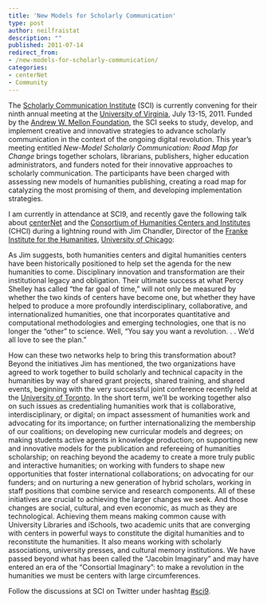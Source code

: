 ```yaml
---
title: 'New Models for Scholarly Communication'
type: post
author: neilfraistat
description: ""
published: 2011-07-14
redirect_from: 
- /new-models-for-scholarly-communication/
categories:
- centerNet
- Community
---
```

The [Scholarly Communication Institute](http://uvasci.org/about-sci/) (SCI) is currently convening for their ninth annual meeting at the [University of Virginia](http://www.virginia.edu/), July 13-15, 2011. Funded by the [Andrew W. Mellon Foundation](http://www.mellon.org/), the SCI seeks to study, develop, and implement creative and innovative strategies to advance scholarly communication in the context of the ongoing digital revolution. This year’s meeting entitled _New-Model Scholarly Communication: Road Map for Change_ brings together scholars, librarians, publishers, higher education administrators, and funders noted for their innovative approaches to scholarly communication. The participants have been charged with assessing new models of humanities publishing, creating a road map for catalyzing the most promising of them, and developing implementation strategies.

I am currently in attendance at SCI9, and recently gave the following talk about [centerNet](http://digitalhumanities.org/centernet/) and the [Consortium of Humanities Centers and Institutes](http://chcinetwork.org/) (CHCI) during a lightning round with Jim Chandler, Director of the [Franke Institute for the Humanities](http://franke.uchicago.edu/), [University of Chicago](http://www.uchicago.edu):

As Jim suggests, both humanities centers and digital humanities centers have been historically positioned to help set the agenda for the new humanities to come. Disciplinary innovation and transformation are their institutional legacy and obligation. Their ultimate success at what Percy Shelley has called “the far goal of time,” will not only be measured by whether the two kinds of centers have become one, but whether they have helped to produce a more profoundly interdisciplinary, collaborative, and internationalized humanities, one that incorporates quantitative and computational methodologies and emerging technologies, one that is no longer the “other” to science. Well, “You say you want a revolution. . . We’d all love to see the plan.”

How can these two networks help to bring this transformation about? Beyond the initiatives Jim has mentioned, the two organizations have agreed to work together to build scholarly and technical capacity in the humanities by way of shared grant projects, shared training, and shared events, beginning with the very successful joint conference recently held at the [University of Toronto](http://www.utoronto.ca). In the short term, we’ll be working together also on such issues as credentialing humanities work that is collaborative, interdisciplinary, or digital; on impact assessment of humanities work and advocating for its importance; on further internationalizing the membership of our coalitions; on developing new curricular models and degrees; on making students active agents in knowledge production; on supporting new and innovative models for the publication and refereeing of humanities scholarship; on reaching beyond the academy to create a more truly public and interactive humanities; on working with funders to shape new opportunities that foster international collaborations; on advocating for our funders; and on nurturing a new generation of hybrid scholars, working in staff positions that combine service and research components. All of these initiatives are crucial to achieving the larger changes we seek. And those changes are social, cultural, and even economic, as much as they are technological. Achieving them means making common cause with University Libraries and iSchools, two academic units that are converging with centers in powerful ways to constitute the digital humanities and to reconstitute the humanities. It also means working with scholarly associations, university presses, and cultural memory institutions. We have passed beyond what has been called the “Jacobin Imaginary” and may have entered an era of the “Consortial Imaginary”: to make a revolution in the humanities we must be centers with large circumferences.

Follow the discussions at SCI on Twitter under hashtag [#sci9](http://twitter.com/#!/search?q=%23sci9).
